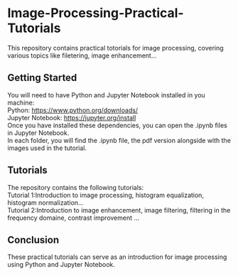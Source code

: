 # Image-Processing-Practical-Tutorials

This repository contains practical totorials for image processing, covering various topics like filetering, image enhancement...

## Getting Started
You will need to have Python and Jupyter Notebook installed in you machine:<br>
Python: https://www.python.org/downloads/ <br>
Jupyter Notebook: https://jupyter.org/install <br>
Once you have installed these dependencies, you can open the .ipynb files in Jupyter Notebook.<br>
In each folder, you will find the .ipynb file, the pdf version alongside with the images used in the tutorial.

## Tutorials
The repository contains the following tutorials:<br>
Tutorial 1:Introduction to image processing, histogram equalization, histogram normalization... <br>
Tutorial 2:Introduction to image enhancement, image filtering, filtering in the frequency domaine, contrast improvement ... <br>
## Conclusion
These practical tutorials can serve as an introduction for image processing using Python and Jupyter Notebook.<br>
